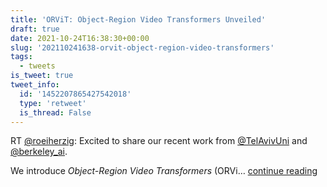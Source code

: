 ```yaml
---
title: 'ORViT: Object-Region Video Transformers Unveiled'
draft: true
date: 2021-10-24T16:38:30+00:00
slug: '202110241638-orvit-object-region-video-transformers'
tags:
  - tweets
is_tweet: true
tweet_info:
  id: '1452207865427542018'
  type: 'retweet'
  is_thread: False
---
```




RT [@roeiherzig](https://x.com/roeiherzig): Excited to share our recent work from [@TelAvivUni](https://x.com/TelAvivUni) and [@berkeley_ai](https://x.com/berkeley_ai). 

We introduce *Object-Region Video Transformers* (ORVi… [continue reading](https://x.com/sytelus/status/1452207865427542018)
